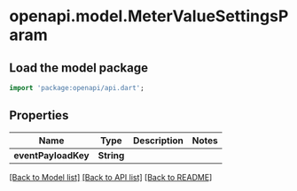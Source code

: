 # openapi.model.MeterValueSettingsParam

## Load the model package
```dart
import 'package:openapi/api.dart';
```

## Properties
Name | Type | Description | Notes
------------ | ------------- | ------------- | -------------
**eventPayloadKey** | **String** |  | 

[[Back to Model list]](../README.md#documentation-for-models) [[Back to API list]](../README.md#documentation-for-api-endpoints) [[Back to README]](../README.md)


